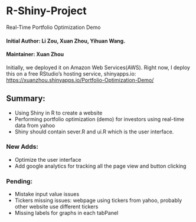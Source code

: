 # R-Shiny-Project
Real-Time Portfolio Optimization Demo
#### Initial Author: Li Zou, Xuan Zhou, Yihuan Wang.

#### Maintainer: Xuan Zhou

Initially, we deployed it on Amazon Web Services(AWS). Right now, I deploy this on a free RStudio’s hosting service, shinyapps.io:
https://xuanzhou.shinyapps.io/Portfolio-Optimization-Demo/

## Summary:
* Using Shiny in R to create a website
* Performing portfolio optimization (demo) for investors using real-time data from yahoo
* Shiny should contain sever.R and ui.R which is the user interface.

### New Adds:
* Optimize the user interface
* Add google analytics for tracking all the page view and button clicking


### Pending:
* Mistake input value issues
* Tickers missing issues: webpage using tickers from yahoo, probably other website use different tickers
* Missing labels for graphs in each tabPanel

